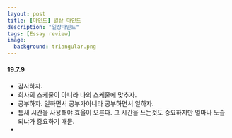 ```yaml
---
layout: post
title: [마인드] 일상 마인드
description: "일상마인드"
tags: [Essay review]
image:
  background: triangular.png
---
```


#### 19.7.9 
- 감사하자.
- 회사의 스케줄이 아니라 나의 스케줄에 맞추자.
- 공부하자. 일하면서 공부가아니라 공부하면서 일하자.
- 틈새 시간을 사용해야 효율이 오른다. 그 시간을 쓰는것도 중요하지만 얼마나 노출되냐가 중요하기 때문.
- 